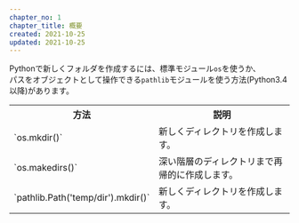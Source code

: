 ```yaml
---
chapter_no: 1
chapter_title: 概要
created: 2021-10-25
updated: 2021-10-25
---
```

Pythonで新しくフォルダを作成するには、標準モジュール`os`を使うか、  
パスをオブジェクトとして操作できる`pathlib`モジュールを使う方法(Python3.4以降)があります。

<table class="normal">
	<tr>
		<th markdown="span">方法</th>
		<th markdown="span">説明</th>
	</tr>
	<tr>
		<td markdown="span">`os.mkdir()`</td>
		<td markdown="span">新しくディレクトリを作成します。</td>
	</tr>
	<tr>
		<td markdown="span">`os.makedirs()`</td>
		<td markdown="span">深い階層のディレクトリまで再帰的に作成します。</td>
	</tr>
	<tr>
		<td markdown="span">`pathlib.Path('temp/dir').mkdir()`</td>
		<td markdown="span">新しくディレクトリを作成します。</td>
	</tr>
</table>
